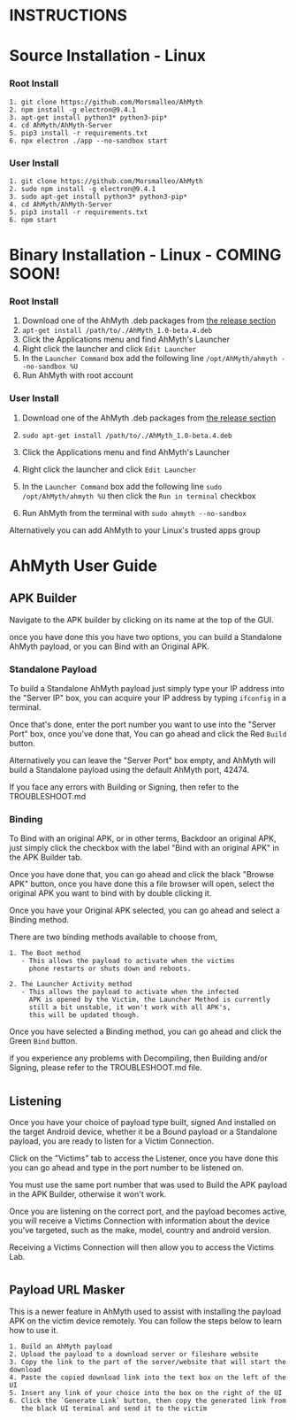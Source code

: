 # INSTRUCTIONS
#
# Source Installation - Linux
### Root Install
    1. git clone https://github.com/Morsmalleo/AhMyth
    2. npm install -g electron@9.4.1
    3. apt-get install python3* python3-pip*
    4. cd AhMyth/AhMyth-Server
    5. pip3 install -r requirements.txt
    6. npx electron ./app --no-sandbox start

### User Install 
    1. git clone https://github.com/Morsmalleo/AhMyth
    2. sudo npm install -g electron@9.4.1
    3. sudo apt-get install python3* python3-pip*
    4. cd AhMyth/AhMyth-Server
    5. pip3 install -r requirements.txt
    6. npm start
#
# Binary Installation - Linux - COMING SOON!
### Root Install
1. Download one of the AhMyth .deb packages from [the release section](https://github.com/Morsmalleo/AhMyth/releases)
2. `apt-get install /path/to/./AhMyth_1.0-beta.4.deb`
3. Click the Applications menu and find AhMyth's Launcher
4. Right click the launcher and click `Edit Launcher`
5. In the `Launcher Command` box add the following line
   `/opt/AhMyth/ahmyth --no-sandbox %U`
6. Run AhMyth with root account

### User Install
1. Download one of the AhMyth .deb packages from [the release section](https://github.com/Morsmalleo/AhMyth/releases)
2. `sudo apt-get install /path/to/./AhMyth_1.0-beta.4.deb`
3. Click the Applications menu and find AhMyth's Launcher
4. Right click the launcher and click `Edit Launcher`
5. In the `Launcher Command` box add the following line `sudo /opt/AhMyth/ahmyth %U` 
   then click the `Run in terminal` checkbox

6. Run AhMyth from the terminal with `sudo ahmyth --no-sandbox`

Alternatively you can add AhMyth to your Linux's trusted apps group
#
# AhMyth User Guide
## APK Builder
Navigate to the APK builder by clicking on its 
name at the top of the GUI.

once you have done this you have two options,
you can build a Standalone AhMyth payload, or
you can Bind with an Original APK.

### Standalone Payload 
To build a Standalone AhMyth payload just simply
type your IP address into the "Server IP" box, you 
can acquire your IP address by typing `ifconfig` 
in a terminal. 

Once that's done, enter the port number you want to use
into the "Server Port" box, once you've done that,
You can go ahead and click the Red `Build` button. 

Alternatively you can leave the "Server Port" box empty, 
and AhMyth will build a Standalone payload using the default AhMyth 
port, 42474. 

If you face any errors with Building 
or Signing, then refer to the TROUBLESHOOT.md

### Binding
To Bind with an original APK, or in other terms,
Backdoor an original APK, just simply click the 
checkbox with the label "Bind with an original APK"
in the APK Builder tab.

Once you have done that, you can go ahead and click
the black "Browse APK" button, once you have done this
a file browser will open, select the original APK
you want to bind with by double clicking it.

Once you have your Original APK selected, you can go 
ahead and select a Binding method. 

There are two binding methods available to choose from, 

    1. The Boot method 
       - This allows the payload to activate when the victims 
         phone restarts or shuts down and reboots. 

    2. The Launcher Activity method
       - This allows the payload to activate when the infected 
         APK is opened by the Victim, the Launcher Method is currently 
         still a bit unstable, it won't work with all APK's, 
         this will be updated though.

Once you have selected a Binding method, you can
go ahead and click the Green `Bind` button.

if you experience any problems with Decompiling, then
Building and/or Signing, please refer to the TROUBLESHOOT.md file.
#
## Listening
Once you have your choice of payload type built, signed
And installed on the target Android device, whether it
be a Bound payload or a Standalone payload, you are ready
to listen for a Victim Connection.

Click on the "Victims" tab to access the Listener,
once you have done this you can go ahead and type in
the port number to be listened on. 

You must use the same port number that was used to Build 
the APK payload in the APK Builder, otherwise it won't work.

Once you are listening on the correct port, and the 
payload becomes active, you will receive a Victims Connection
with information about the device you've targeted, such
as the make, model, country and android version.

Receiving a Victims Connection will then allow you 
to access the Victims Lab.
#
## Payload URL Masker
This is a newer feature in AhMyth used to assist with installing
the payload APK on the victim device remotely. You can 
follow the steps below to learn how to use it.
      
    1. Build an AhMyth payload
    2. Upload the payload to a download server or fileshare website
    3. Copy the link to the part of the server/website that will start the download
    4. Paste the copied download link into the text box on the left of the UI
    5. Insert any link of your choice into the box on the right of the UI
    6. Click the `Generate Link` button, then copy the generated link from 
       the black UI terminal and send it to the victim

